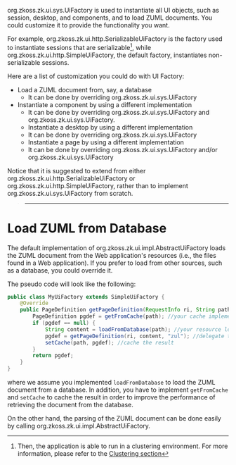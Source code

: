 <javadoc type="interface">org.zkoss.zk.ui.sys.UiFactory</javadoc> is
used to instantiate all UI objects, such as session, desktop, and
components, and to load ZUML documents. You could customize it to
provide the functionality you want.

For example,
<javadoc>org.zkoss.zk.ui.http.SerializableUiFactory</javadoc> is the
factory used to instantiate sessions that are serializable[^1], while
<javadoc>org.zkoss.zk.ui.http.SimpleUiFactory</javadoc>, the default
factory, instantiates non-serializable sessions.

Here are a list of customization you could do with UI Factory:

- Load a ZUML document from, say, a database
  - It can be done by overriding
    <javadoc method="getPageDefinition(org.zkoss.zk.ui.sys.RequestInfo, java.lang.String)" type="interface">org.zkoss.zk.ui.sys.UiFactory</javadoc>
- Instantiate a component by using a different implementation
  - It can be done by overriding
    <javadoc method="newComponent(org.zkoss.zk.ui.Page, org.zkoss.zk.ui.Component, org.zkoss.zk.ui.metainfo.ComponentInfo)" type="interface">org.zkoss.zk.ui.sys.UiFactory</javadoc>
    and
    <javadoc method="newComponent(org.zkoss.zk.ui.Page, org.zkoss.zk.ui.Component, org.zkoss.zk.ui.metainfo.ComponentInfo, java.lang.String)" type="interface">org.zkoss.zk.ui.sys.UiFactory</javadoc>.
  - Instantiate a desktop by using a different implementation
  - It can be done by overriding
    <javadoc method="newDesktop(org.zkoss.zk.ui.sys.RequestInfo, java.lang.String, java.lang.String)" type="interface">org.zkoss.zk.ui.sys.UiFactory</javadoc>
  - Instantiate a page by using a different implementation
  - It can be done by overriding
    <javadoc method="newPage(org.zkoss.zk.ui.sys.RequestInfo, org.zkoss.zk.ui.metainfo.PageDefinition, java.lang.String)" type="interface">org.zkoss.zk.ui.sys.UiFactory</javadoc>
    and/or
    <javadoc method="newPage(org.zkoss.zk.ui.sys.RequestInfo, org.zkoss.zk.ui.Richlet, java.lang.String)" type="interface">org.zkoss.zk.ui.sys.UiFactory</javadoc>

Notice that it is suggested to extend from either
<javadoc>org.zkoss.zk.ui.http.SerializableUiFactory</javadoc> or
<javadoc>org.zkoss.zk.ui.http.SimpleUiFactory</javadoc>, rather than to
implement
<javadoc type="interface">org.zkoss.zk.ui.sys.UiFactory</javadoc> from
scratch.

> ------------------------------------------------------------------------
>
> <references/>

# Load ZUML from Database

The default implementation of
<javadoc method="getPageDefinition(org.zkoss.zk.ui.sys.RequestInfo, java.lang.String)">org.zkoss.zk.ui.impl.AbstractUiFactory</javadoc>
loads the ZUML document from the Web application's resources (i.e., the
files found in a Web application). If you prefer to load from other
sources, such as a database, you could override it.

The pseudo code will look like the following:

``` java
public class MyUiFactory extends SimpleUiFactory {
    @Override
    public PageDefinition getPageDefinition(RequestInfo ri, String path) {
        PageDefinition pgdef = getFromCache(path); //your cache implementation
        if (pgdef == null) {
            String content = loadFromDatabase(path); //your resource loading
            pgdef = getPageDefinition(ri, content, "zul"); //delegate to SimpleUiFactory
            setCache(path, pgdef); //cache the result
        }
        return pgdef;
    }
}
```

where we assume you implemented `loadFromDatabase` to load the ZUML
document from a database. In addition, you have to implement
`getFromCache` and `setCache` to cache the result in order to improve
the performance of retrieving the document from the database.

On the other hand, the parsing of the ZUML document can be done easily
by calling
<javadoc method="getPageDefinitionDirectly(org.zkoss.zk.ui.sys.RequestInfo, java.lang.String, java.lang.String)">org.zkoss.zk.ui.impl.AbstractUiFactory</javadoc>.

[^1]: Then, the application is able to run in a clustering environment.
    For more information, please refer to the [Clustering
    section](ZK_Developer's_Reference/Clustering/ZK_Configuration)
